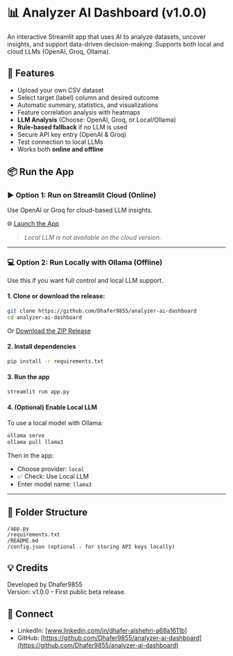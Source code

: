 # 📊 Analyzer AI Dashboard (v1.0.0)

An interactive Streamlit app that uses AI to analyze datasets, uncover insights, and support data-driven decision-making. Supports both local and cloud LLMs (OpenAI, Groq, Ollama).

## 🚀 Features
- Upload your own CSV dataset
- Select target (label) column and desired outcome
- Automatic summary, statistics, and visualizations
- Feature correlation analysis with heatmaps
- **LLM Analysis** (Choose: OpenAI, Groq, or Local/Ollama)
- **Rule-based fallback** if no LLM is used
- Secure API key entry (OpenAI & Groq)
- Test connection to local LLMs
- Works both **online and offline**

## 📦 Run the App

### ▶️ Option 1: Run on Streamlit Cloud (Online)
Use OpenAI or Groq for cloud-based LLM insights.

🌐 [Launch the App](https://analyzer-ai-dashboard-kqqpqjmemqrnuvrcqeva9s.streamlit.app)

> *Local LLM is not available on the cloud version.*

---

### 💻 Option 2: Run Locally with Ollama (Offline)
Use this if you want full control and local LLM support.

#### 1. Clone or download the release:
```bash
git clone https://github.com/Dhafer9855/analyzer-ai-dashboard
cd analyzer-ai-dashboard
```

Or [Download the ZIP Release](https://github.com/Dhafer9855/analyzer-ai-dashboard/releases)

#### 2. Install dependencies
```bash
pip install -r requirements.txt
```

#### 3. Run the app
```bash
streamlit run app.py
```

#### 4. (Optional) Enable Local LLM
To use a local model with Ollama:
```bash
ollama serve
ollama pull llama3
```

Then in the app:
- Choose provider: `local`
- ✅ Check: Use Local LLM
- Enter model name: `llama3`

---

## 📂 Folder Structure
```
/app.py
/requirements.txt
/README.md
/config.json (optional - for storing API keys locally)
```

## 💡 Credits
Developed by Dhafer9855  
Version: v1.0.0 – First public beta release.

## 🔗 Connect
- LinkedIn: [www.linkedin.com/in/dhafer-alshehri-a68a1611b]
- GitHub: [https://github.com/Dhafer9855/analyzer-ai-dashboard](https://github.com/Dhafer9855/analyzer-ai-dashboard)
